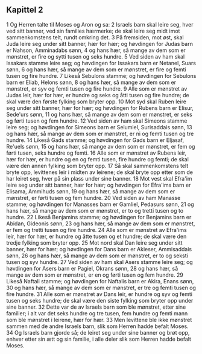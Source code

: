 ## Kapittel 2

1 Og Herren talte til Moses og Aron og sa:
2 Israels barn skal leire seg, hver ved sitt banner, ved sin families hærmerke; de skal leire seg midt imot sammenkomstens telt, rundt omkring det.
3 På fremsiden, mot øst, skal Juda leire seg under sitt banner, hær for hær; og høvdingen for Judas barn er Nahson, Amminadabs sønn,
4 og hans hær, så mange av dem som er mønstret, er fire og sytti tusen og seks hundre.
5 Ved siden av ham skal Issakars stamme leire seg; og høvdingen for Issakars barn er Netanel, Suars sønn,
6 og hans hær, så mange av dem som er mønstret, er fire og femti tusen og fire hundre.
7 Likeså Sebulons stamme; og høvdingen for Sebulons barn er Eliab, Helons sønn,
8 og hans hær, så mange av dem som er mønstret, er syv og femti tusen og fire hundre.
9 Alle som er mønstret av Judas leir, hær for hær, er hundre og seks og åtti tusen og fire hundre; de skal være den første fylking som bryter opp.
10 Mot syd skal Ruben leire seg under sitt banner, hær for hær; og høvdingen for Rubens barn er Elisur, Sede'urs sønn,
11 og hans hær, så mange av dem som er mønstret, er seks og førti tusen og fem hundre.
12 Ved siden av ham skal Simeons stamme leire seg; og høvdingen for Simeons barn er Selumiel, Surisaddais sønn,
13 og hans hær, så mange av dem som er mønstret, er ni og femti tusen og tre hundre.
14 Likeså Gads stamme; og høvdingen for Gads barn er Eljasaf, Re'uels sønn,
15 og hans hær, så mange av dem som er mønstret, er fem og førti tusen, seks hundre og femti.
16 Alle som er mønstret av Rubens leir, hær for hær, er hundre og en og femti tusen, fire hundre og femti; de skal være den annen fylking som bryter opp.
17 Så skal sammenkomstens telt bryte opp, levittenes leir i midten av leirene; de skal bryte opp etter som de har leiret seg, hver på sin plass under sine banner.
18 Mot vest skal Efra'im leire seg under sitt banner, hær for hær; og høvdingen for Efra'ims barn er Elisama, Ammihuds sønn,
19 og hans hær, så mange av dem som er mønstret, er førti tusen og fem hundre.
20 Ved siden av ham Manasse stamme; og høvdingen for Manasses barn er Gamliel, Pedasurs sønn,
21 og hans hær, så mange av dem som er mønstret, er to og tretti tusen og to hundre.
22 Likeså Benjamins stamme; og høvdingen for Benjamins barn er Abidan, Gideonis sønn,
23 og hans hær, så mange av dem som er mønstret, er fem og tretti tusen og fire hundre.
24 Alle som er mønstret av Efra'ims leir, hær for hær, er hundre og åtte tusen og et hundre; de skal være den tredje fylking som bryter opp.
25 Mot nord skal Dan leire seg under sitt banner, hær for hær; og høvdingen for Dans barn er Akieser, Ammisaddais sønn,
26 og hans hær, så mange av dem som er mønstret, er to og seksti tusen og syv hundre.
27 Ved siden av ham skal Asers stamme leire seg; og høvdingen for Asers barn er Pagiel, Okrans sønn,
28 og hans hær, så mange av dem som er mønstret, er en og førti tusen og fem hundre.
29 Likeså Naftali stamme; og høvdingen for Naftalis barn er Akira, Enans sønn,
30 og hans hær, så mange av dem som er mønstret, er tre og femti tusen og fire hundre.
31 Alle som er mønstret av Dans leir, er hundre og syv og femti tusen og seks hundre; de skal være den siste fylking som bryter opp under sine banner.
32 Dette var de av Israels barn som ble mønstret, etter sine familier; i alt var det seks hundre og tre tusen, fem hundre og femti mann som ble mønstret i leirene, hær for hær.
33 Men levittene ble ikke mønstret sammen med de andre Israels barn, slik som Herren hadde befalt Moses.
34 Og Israels barn gjorde så; de leiret seg under sine banner og brøt opp, enhver etter sin ætt og sin familie, i alle deler slik som Herren hadde befalt Moses.
